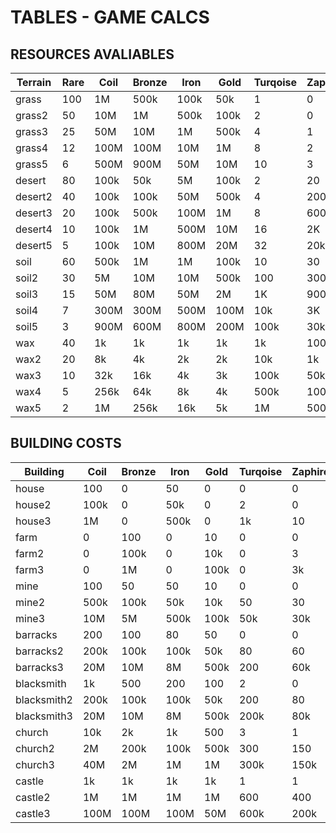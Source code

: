 # TABLES - GAME CALCS

## RESOURCES AVALIABLES

| Terrain | Rare | Coil | Bronze | Iron | Gold | Turqoise | Zaphire | Emerald | Rubi | Diamond |
| ------- | ---- | ---- | ------ | ---- | ---- | -------- | ------- | ------- | ---- | ------- |
| grass   | 100  | 1M   | 500k   | 100k | 50k  | 1        | 0       | 0       | 0    | 0       |
| grass2  | 50   | 10M  | 1M     | 500k | 100k | 2        | 0       | 0       | 0    | 0       |
| grass3  | 25   | 50M  | 10M    | 1M   | 500k | 4        | 1       | 0       | 0    | 0       |
| grass4  | 12   | 100M | 100M   | 10M  | 1M   | 8        | 2       | 1       | 0    | 0       |
| grass5  | 6    | 500M | 900M   | 50M  | 10M  | 10       | 3       | 2       | 0    | 0       |
| desert  | 80   | 100k | 50k    | 5M   | 100k | 2        | 20      | 0       | 0    | 0       |
| desert2 | 40   | 100k | 100k   | 50M  | 500k | 4        | 200     | 0       | 0    | 0       |
| desert3 | 20   | 100k | 500k   | 100M | 1M   | 8        | 600     | 1       | 0    | 0       |
| desert4 | 10   | 100k | 1M     | 500M | 10M  | 16       | 2K      | 2       | 1    | 0       |
| desert5 | 5    | 100k | 10M    | 800M | 20M  | 32       | 20k     | 4       | 2    | 0       |
| soil    | 60   | 500k | 1M     | 1M   | 100k | 10       | 30      | 20      | 1    | 0       |
| soil2   | 30   | 5M   | 10M    | 10M  | 500k | 100      | 300     | 200     | 2    | 0       |
| soil3   | 15   | 50M  | 80M    | 50M  | 2M   | 1K       | 900     | 600     | 3    | 0       |
| soil4   | 7    | 300M | 300M   | 500M | 100M | 10k      | 3K      | 2k      | 4    | 0       |
| soil5   | 3    | 900M | 600M   | 800M | 200M | 100k     | 30k     | 20k     | 5    | 1       |
| wax     | 40   | 1k   | 1k     | 1k   | 1k   | 1k       | 100     | 50      | 10   | 1       |
| wax2    | 20   | 8k   | 4k     | 2k   | 2k   | 10k      | 1k      | 10k     | 20   | 2       |
| wax3    | 10   | 32k  | 16k    | 4k   | 3k   | 100k     | 50k     | 20k     | 30   | 4       |
| wax4    | 5    | 256k | 64k    | 8k   | 4k   | 500k     | 100k    | 30k     | 40   | 8       |
| wax5    | 2    | 1M   | 256k   | 16k  | 5k   | 1M       | 500k    | 50k     | 50   | 16      |

## BUILDING COSTS

| Building    | Coil | Bronze | Iron | Gold | Turqoise | Zaphire | Emerald | Rubi | Diamond |
| ----------- | ---- | ------ | ---- | ---- | -------- | ------- | ------- | ---- | ------- |
| house       | 100  | 0      | 50   | 0    | 0        | 0       | 0       | 0    | 0       |
| house2      | 100k | 0      | 50k  | 0    | 2        | 0       | 0       | 0    | 0       |
| house3      | 1M   | 0      | 500k | 0    | 1k       | 10      | 10      | 0    | 0       |
| farm        | 0    | 100    | 0    | 10   | 0        | 0       | 0       | 0    | 0       |
| farm2       | 0    | 100k   | 0    | 10k  | 0        | 3       | 0       | 0    | 0       |
| farm3       | 0    | 1M     | 0    | 100k | 0        | 3k      | 3       | 0    | 0       |
| mine        | 100  | 50     | 50   | 10   | 0        | 0       | 0       | 0    | 0       |
| mine2       | 500k | 100k   | 50k  | 10k  | 50       | 30      | 10      | 0    | 0       |
| mine3       | 10M  | 5M     | 500k | 100k | 50k      | 30k     | 10k     | 0    | 0       |
| barracks    | 200  | 100    | 80   | 50   | 0        | 0       | 0       | 0    | 0       |
| barracks2   | 200k | 100k   | 100k | 50k  | 80       | 60      | 30      | 1    | 0       |
| barracks3   | 20M  | 10M    | 8M   | 500k | 200      | 60k     | 3k      | 5    | 0       |
| blacksmith  | 1k   | 500    | 200  | 100  | 2        | 0       | 0       | 0    | 0       |
| blacksmith2 | 200k | 100k   | 100k | 50k  | 200      | 80      | 100     | 2    | 0       |
| blacksmith3 | 20M  | 10M    | 8M   | 500k | 200k     | 80k     | 10k     | 8    | 0       |
| church      | 10k  | 2k     | 1k   | 500  | 3        | 1       | 0       | 0    | 0       |
| church2     | 2M   | 200k   | 100k | 500k | 300      | 150     | 100     | 5    | 0       |
| church3     | 40M  | 2M     | 1M   | 1M   | 300k     | 150k    | 20k     | 10   | 0       |
| castle      | 1k   | 1k     | 1k   | 1k   | 1        | 1       | 1       | 1    | 1       |
| castle2     | 1M   | 1M     | 1M   | 1M   | 600      | 400     | 300     | 12   | 4       |
| castle3     | 100M | 100M   | 100M | 50M  | 600k     | 200k    | 30k     | 24   | 8       |
